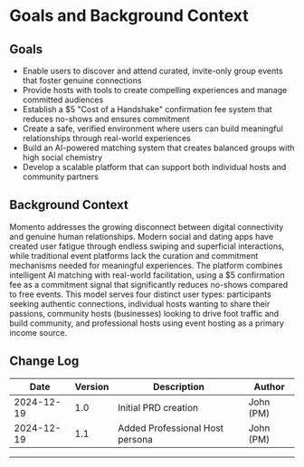 # Goals and Background Context

## Goals

- Enable users to discover and attend curated, invite-only group events that foster genuine connections
- Provide hosts with tools to create compelling experiences and manage committed audiences
- Establish a $5 "Cost of a Handshake" confirmation fee system that reduces no-shows and ensures commitment
- Create a safe, verified environment where users can build meaningful relationships through real-world experiences
- Build an AI-powered matching system that creates balanced groups with high social chemistry
- Develop a scalable platform that can support both individual hosts and community partners

## Background Context

Momento addresses the growing disconnect between digital connectivity and genuine human relationships. Modern social and dating apps have created user fatigue through endless swiping and superficial interactions, while traditional event platforms lack the curation and commitment mechanisms needed for meaningful experiences. The platform combines intelligent AI matching with real-world facilitation, using a $5 confirmation fee as a commitment signal that significantly reduces no-shows compared to free events. This model serves four distinct user types: participants seeking authentic connections, individual hosts wanting to share their passions, community hosts (businesses) looking to drive foot traffic and build community, and professional hosts using event hosting as a primary income source.

## Change Log

| Date       | Version | Description                     | Author    |
| ---------- | ------- | ------------------------------- | --------- |
| 2024-12-19 | 1.0     | Initial PRD creation            | John (PM) |
| 2024-12-19 | 1.1     | Added Professional Host persona | John (PM) |

---

